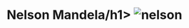 <h1> Nelson Mandela/h1>
 
 <img src="https://www.google.com/imgres?imgurl=https%3A%2F%2Fwww.biography.com%2F.image%2Ft_share%2FMTY2MzU2NjgxMDUwMDM5OTk5%2F_photo-by-per-anders-petterssongetty-images.jpg&imgrefurl=https%3A%2F%2Fwww.biography.com%2Fpolitical-figure%2Fnelson-mandela&tbnid=ieC4g3NRTQgOOM&vet=12ahUKEwiei-CazOHrAhX3AJ0JHf_qAZwQMygAegUIARDPAQ..i&docid=eore8HbpGljJyM&w=1200&h=1200&q=nelson%20mandela&safe=active&client=safari&ved=2ahUKEwiei-CazOHrAhX3AJ0JHf_qAZwQMygAegUIARDPAQ" alt="nelson">
